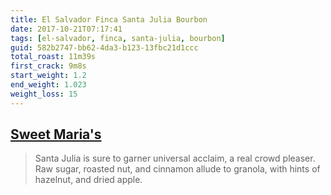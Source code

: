 ```yaml
---
title: El Salvador Finca Santa Julia Bourbon
date: 2017-10-21T07:17:41
tags: [el-salvador, finca, santa-julia, bourbon]
guid: 582b2747-bb62-4da3-b123-13fbc21d1ccc
total_roast: 11m39s
first_crack: 9m8s
start_weight: 1.2
end_weight: 1.023
weight_loss: 15
---
```


## [Sweet Maria's][sm]

> Santa Julia is sure to garner universal acclaim, a real crowd pleaser. Raw
> sugar, roasted nut, and cinnamon allude to granola, with hints of hazelnut, and
> dried apple.

[sm]: https://www.sweetmarias.com/product/el-salvador-finca-santa-julia
